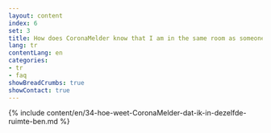 ```yaml
---
layout: content
index: 6
set: 3
title: How does CoronaMelder know that I am in the same room as someone else?
lang: tr
contentLang: en
categories:
- tr
- faq
showBreadCrumbs: true
showContact: true
---
```

{% include content/en/34-hoe-weet-CoronaMelder-dat-ik-in-dezelfde-ruimte-ben.md %}
